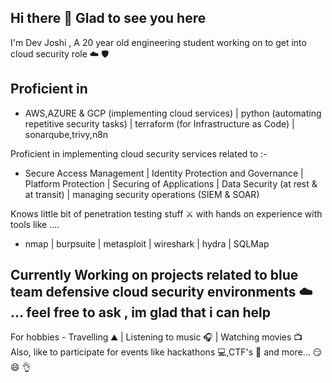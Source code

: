 

## Hi there 👋 Glad to see you here

I'm Dev Joshi , A 20 year old engineering student working on to get into cloud security role ☁️ 🛡️

## Proficient in 
- AWS,AZURE & GCP (implementing cloud services) | python (automating repetitive security tasks) | terraform (for Infrastructure as Code) | sonarqube,trivy,n8n

Proficient in implementing cloud security services related to :- 

- Secure Access Management | Identity Protection and Governance | Platform Protection | Securing of Applications | Data Security (at rest & at transit) | managing security operations (SIEM & SOAR)

Knows little bit of penetration testing stuff ⚔️ with hands on experience with tools like ....

- nmap | burpsuite | metasploit | wireshark | hydra | SQLMap

## Currently Working on projects related to blue team defensive cloud security environments ☁️ ... feel free to ask , im glad that i can help 

For hobbies - Travelling ⛰️ | Listening to music 🎧 | Watching movies 📺
Also, like to participate for events like hackathons 💻,CTF's 🚩 and more... 😏 😄 👌


